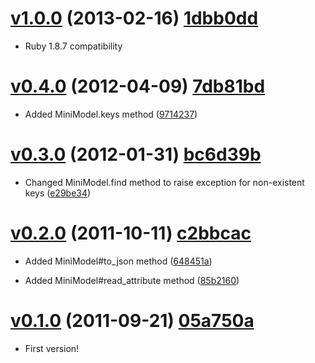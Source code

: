 # [v1.0.0](https://github.com/timcraft/minimodel/tree/v1.0.0) (2013-02-16) [1dbb0dd](https://github.com/timcraft/minimodel/commit/1dbb0dda232969fda52deb97adfdb0c851469ecf)

  * Ruby 1.8.7 compatibility

# [v0.4.0](https://github.com/timcraft/minimodel/tree/v0.4.0) (2012-04-09) [7db81bd](https://github.com/timcraft/minimodel/commit/7db81bd33334777c59d4cb25a484adb7115702b6)

  * Added MiniModel.keys method ([9714237](https://github.com/timcraft/minimodel/commit/9714237cf50b9e63c1d27ecadb4051fe6222de8c))

# [v0.3.0](https://github.com/timcraft/minimodel/tree/v0.3.0) (2012-01-31) [bc6d39b](https://github.com/timcraft/minimodel/commit/bc6d39b4da1b8bb05e3add98b86f1a4ad80ef945)

  * Changed MiniModel.find method to raise exception for non-existent keys ([e29be34](https://github.com/timcraft/minimodel/commit/e29be3451e90c479ca2e4a820efab376245ef334))

# [v0.2.0](https://github.com/timcraft/minimodel/tree/v0.2.0) (2011-10-11) [c2bbcac](https://github.com/timcraft/minimodel/commit/c2bbcac93cedbc12d32e9d2945af28055db9442a)

  * Added MiniModel#to_json method ([648451a](https://github.com/timcraft/minimodel/commit/648451acfef650ede2f5a01836373b4ea469687b))

  * Added MiniModel#read_attribute method ([85b2160](https://github.com/timcraft/minimodel/commit/85b2160e96346f60cf086a878ee1f4775cc7832b))

# [v0.1.0](https://github.com/timcraft/minimodel/tree/v0.1.0) (2011-09-21) [05a750a](https://github.com/timcraft/minimodel/commit/05a750a8bde6d5bf24980f3c7f37f141ac8919c0)

  * First version!
